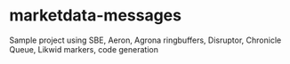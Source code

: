 # marketdata-messages
Sample project using SBE, Aeron, Agrona ringbuffers, Disruptor, Chronicle Queue, Likwid markers, code generation
